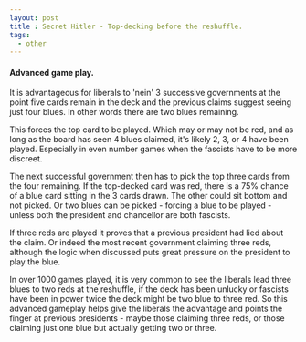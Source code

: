 ```yaml
---
layout: post
title : Secret Hitler - Top-decking before the reshuffle.
tags:
  - other
---
```


#### Advanced game play.

It is advantageous for liberals to 'nein' 3 successive governments at the point five cards remain in the deck and the previous claims suggest seeing just four blues. In other words there are two blues remaining.

This forces the top card to be played. Which may or may not be red, and as long as the board has seen 4 blues claimed, it's likely 2, 3, or 4 have been played. Especially in even number games when the fascists have to be more discreet.

The next successful government then has to pick the top three cards from the four remaining. If the top-decked card was red, there is a 75% chance of a blue card sitting in the 3 cards drawn. The other could sit bottom and not picked. Or two blues can be picked - forcing a blue to be played - unless both the president and chancellor are both fascists.

If three reds are played it proves that a previous president had lied about the claim. Or indeed the most recent government claiming three reds, although the logic when discussed puts great pressure on the president to play the blue.

In over 1000 games played, it is very common to see the liberals lead three blues to two reds at the reshuffle, if the deck has been unlucky or fascists have been in power twice the deck might be two blue to three red. So this advanced gameplay helps give the liberals the advantage and points the finger at previous presidents - maybe those claiming three reds, or those claiming just one blue but actually getting two or three.


